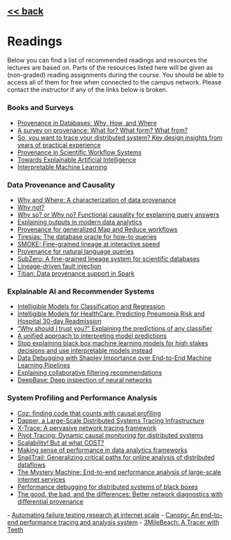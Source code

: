 ## [<< back](./index.html)

# Readings

Below you can find a list of recommended readings and resources the lectures are based on. Parts of the resources listed here will be given as (non-graded) reading assignments during the course. You should be able to access all of them for free when connected to the campus network. Please contact the instructor if any of the links below is broken.

### Books and Surveys

- <a href="http://homepages.inf.ed.ac.uk/jcheney/publications/provdbsurvey.pdf">Provenance in Databases: Why, How, and Where</a>
- <a href="https://link.springer.com/article/10.1007%2Fs00778-017-0486-1">A survey on provenance: What for? What form? What from?</a>
- <a href="https://www.pdl.cmu.edu/ftp/SelfStar/CMU-PDL-14-102.pdf">So, you want to trace your distributed system? Key design insights from years of practical experience</a>
- <a href="http://sites.computer.org/debull/A07dec/susan.pdf">Provenance in Scientific Workflow Systems</a>
- <a href="https://arxiv.org/pdf/1909.12072.pdf">Towards Explainable Artificial Intelligence</a>
- <a href="https://christophm.github.io/interpretable-ml-book/">Interpretable Machine Learning</a>

### Data Provenance and Causality

- <a href="https://www.cis.upenn.edu/~sanjeev/papers/icdt01_data_provenance.pdf"> Why and Where: A characterization of data provenance</a>
- <a href="https://dl.acm.org/doi/abs/10.1145/1559845.1559901"> Why not?</a>
- <a href="https://people.cs.umass.edu/~ameli/projects/causality/papers/MUD2010.pdf">Why so? or Why no? Functional causality for explaining query answers</a>
- <a href="http://www.vldb.org/pvldb/vol9/p1137-chothia.pdf">Explaining outputs in modern data analytics</a>
- <a href="http://ilpubs.stanford.edu:8090/985/2/cidr_prov_camera2.pdf">Provenance for generalized Map and Reduce workflows</a>
- <a href="https://homes.cs.washington.edu/~suciu/file24_main.pdf">Tiresias: The database oracle for how-to queries</a>
- <a href="http://www.vldb.org/pvldb/vol11/p719-psallidas.pdf">SMOKE: Fine-grained lineage at interactive speed</a>
- <a href="http://www.vldb.org/pvldb/vol10/p577-deutch.pdf">Provenance for natural language queries</a>
- <a href="http://sirrice.github.io/files/papers/subzero-icde13.pdf">SubZero: A fine-grained lineage system for scientific databases</a>
- <a href="https://people.ucsc.edu/~palvaro/molly.pdf">Lineage-driven fault injection</a>
- <a href="http://www.vldb.org/pvldb/vol9/p216-interlandi.pdf"> Titian: Data provenance support in Spark</a>

### Explainable AI and Recommender Systems

- <a href="https://dl.acm.org/doi/10.1145/2339530.2339556">Intelligible Models for Classification and Regression</a> 
- <a href="https://dl.acm.org/doi/10.1145/2783258.2788613">Intelligible Models for HealthCare: Predicting Pneumonia Risk and Hospital 30-day Readmission</a>
- <a href="https://www.kdd.org/kdd2016/papers/files/rfp0573-ribeiroA.pdf">“Why should I trust you?” Explaining the predictions of any classifier</a>
- <a href="https://papers.nips.cc/paper/7062-a-unified-approach-to-interpreting-model-predictions.pdf">A unified approach to interpreting model predictions</a>
- <a href="https://arxiv.org/abs/1811.10154">Stop explaining black box machine learning models for high stakes decisions and use interpretable models instead</a>
- <a href="https://arxiv.org/abs/2204.11131">Data Debugging with Shapley Importance over End-to-End Machine Learning Pipelines</a>
- <a href="https://dl.acm.org/doi/abs/10.1145/358916.358995">Explaining collaborative filtering recommendations</a>
- <a href="https://dl.acm.org/doi/10.1145/3299869.3300073">DeepBase: Deep inspection of neural networks</a>

### System Profiling and Performance Analysis

- <a href="https://dl.acm.org/doi/abs/10.1145/2815400.2815409">Coz: finding code that counts with causal profiling</a>
- <a href="https://research.google/pubs/pub36356/">Dapper, a Large-Scale Distributed Systems Tracing Infrastructure</a>
- <a href="https://www.usenix.org/legacy/event/nsdi07/tech/full_papers/fonseca/fonseca.pdf">X-Trace: A pervasive network tracing framework</a>
- <a href="https://dl.acm.org/doi/pdf/10.1145/2815400.2815415">Pivot Tracing: Dynamic causal monitoring for distributed systems </a>
- <a href="https://www.usenix.org/system/files/conference/hotos15/hotos15-paper-mcsherry.pdf">Scalability! But at what COST? </a>
- <a href="https://www.usenix.org/system/files/conference/nsdi15/nsdi15-paper-ousterhout.pdf">Making sense of performance in data analytics frameworks</a>
- <a href="https://cs-people.bu.edu/liagos/material/nsdi18-snailtrail.pdf">SnailTrail: Generalizing critical paths for online analysis of distributed dataflows</a>
- <a href="https://www.usenix.org/system/files/conference/osdi14/osdi14-paper-chow.pdf">The Mystery Machine: End-to-end performance analysis of large-scale internet services</a>
- <a href="https://dl.acm.org/doi/abs/10.1145/1165389.945454">Performance debugging for distributed systems of black boxes</a>
- <a href="https://dl.acm.org/doi/pdf/10.1145/2934872.2934910">The good, the bad, and the differences: Better network diagnostics with differential provenance
</a>
- <a href="https://people.ucsc.edu/~palvaro/socc16.pdf">Automating failure testing research at internet scale</a>
- <a href="https://research.fb.com/publications/canopy-end-to-end-performance-tracing-at-scale/">Canopy: An end-to-end performance tracing and analysis system</a>
- <a href="https://dl.acm.org/doi/abs/10.1145/3472883.3486986">3MileBeach: A Tracer with Teeth</a> 
